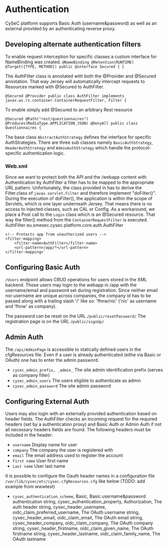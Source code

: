# Authentication

CySeC platform supports Basic Auth (username&password) as well as an external provided by an authenticating reverse proxy.

## Developing alternate authentication filters
To enable request interception for specific classes a custom interface for NameBinding was created.
`@NameBinding
@Retention(RUNTIME)
@Target({TYPE, METHOD})
public @interface Secured {
}
`

The AuthFilter class is annotated with both the  @Provider and @Secured annotation. That way Jersey will automatically intercept requests to Resources marked with @Secured to AuthFilter.

`@Secured
@Provider
public class AuthFilter implements javax.ws.rs.container.ContainerRequestFilter, Filter {`

To enable simply add @Secured to an arbitrary Rest resource

`@Secured
@Path("rest/questionnaires")
@Produces(MediaType.APPLICATION_JSON)
@DenyAll
public class Questionnaires {`

The base class `AbstractAuthStrategy` defines the interface for specific AuthStrategies. There are three sub classes namely `BasicAuthStrategy`, `HeaderAuthStrategy` and `AdminAuthStrategy` which handle the protocol-specific authentication logic.

### Web.xml
Since we want to protect both the API and the /webapp content with Authentication by AuthFilter a filter has to be mapped to the appropriate URL pattern.
Unfortunately, the class provided in <filter> has to derive the Filter.class of `javax.servlet.Filter` and therefore implement "doFilter()". During the execution of doFilter(), the application is within the scope of Servlets, which is one layer underneath Jersey. That means there is no access to injected classes, such as CAL or Config. As a workaround, we place a Post call to the `Login` class which is an @Secured resource. That way the filter() method from the `ContainerRequestFilter` is executed.
`<filter>
        <filter-name>AuthFilter</filter-name>
        <filter-class>eu.smesec.cysec.platform.core.auth.AuthFilter</filter-class>
    </filter>

    <!-- Protects app from unauthorized users -->
    <filter-mapping>
        <filter-name>AuthFilter</filter-name>
        <url-pattern>/app/*</url-pattern>
    </filter-mapping>`

## Configuring Basic Auth
`/Users` endpoint allows CRUD operations for users stored in the XML backend. Those users may login to the webapp in /app with the username/email and password set during registration. Since neither email nor username are unique across companies, the company id has to be passed along with a trailing slash '/' like so: 'fhnw/nic' ('nic' as username and 'fhnw' as company).

The password can be reset on the URL `/public/resetPassword/`
The registration page is on the URL `/public/signUp/`

## Admin Auth
The `/api/AdminPage` is accessible to statically defined users in the cfgResources file. Even if a user is already authenticated (eithe via Basic or OAuth) one has to enter the admin password.
- `cysec_admin_prefix, _admin_` The site admin identification prefix (serves as company filler)
- `cysec_admin_users` The users eligible to authenticate as admin
- `cysec_admin_password` The site admin password

## Configuring External Auth
Users may also login with an externally provided authentication based on header fields. The AuthFilter checks an incoming request for the required headers (set by a authentication proxy) and Basic Auth or Admin Auth if not all necessary headers fields are found. The following headers must be included in the header:
- `username` Display name for user
- `company` The company the user is registered with
- `email`  The email address used to register the account
- `First name` User first name
- `Last name` User last name

It is possible to configure the Oauth header names in a configuration file `/var/lib/cysec/etc/cysec.cfgResources.cfg` like below (TODO: add example from wwwtest)

- `cysec_authentication_scheme`, Basic, Basic username&password authentication
string, cysec_authentication_property, Authorization, The auth header
string, cysec_header_username, oidc_claim_preferred_username, The OAuth username
string, cysec_header_email, oidc_claim_email, The OAuth email
string, cysec_header_company, oidc_claim_company, The OAuth company
string, cysec_header_firstname, oidc_claim_given_name, The OAuth firstname
string, cysec_header_lastname, oidc_claim_family_name, The OAuth lastname
```


